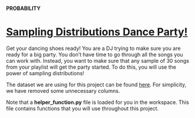 #### PROBABILITY

# [Sampling Distributions Dance Party!](https://www.codecademy.com/courses/probability-mssp/projects/sampling-distributions-project)

Get your dancing shoes ready! 
You are a DJ trying to make sure you are ready for a big party. 
You don’t have time to go through all the songs you can work with. 
Instead, you want to make sure that any sample of 30 songs from your playlist will get the party started. 
To do this, you will use the power of sampling distributions!

The dataset we are using for this project can be found [here](https://www.kaggle.com/mrmorj/dataset-of-songs-in-spotify). 
For simplicity, we have removed some unnecessary columns.

Note that a **helper_function.py** file is loaded for you in the workspace. 
This file contains functions that you will use throughout this project. 
